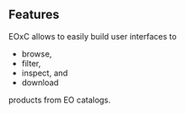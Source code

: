 ##  Features

EOxC allows to easily build user interfaces to

  - browse,
  - filter,
  - inspect, and
  - download

products from EO catalogs.
